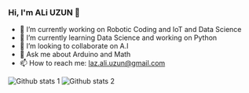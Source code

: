 ###  Hi, I'm ALi UZUN 👋




- 🔭 I’m currently working on Robotic Coding and IoT and Data Science 
- 🌱 I’m currently learning Data Science  and working on Python
- 👯 I’m looking to collaborate on A.I
- 💬 Ask me about Arduino and Math
- 📫 How to reach me: laz.ali.uzun@gmail.com


![Github stats 1](https://github-readme-stats.vercel.app/alixuzun&show_icons=true&theme=gradient) 
![Github stats 2](https://github-readme-stats.vercel.app/alixuzun&show_icons=true&theme=radical)



